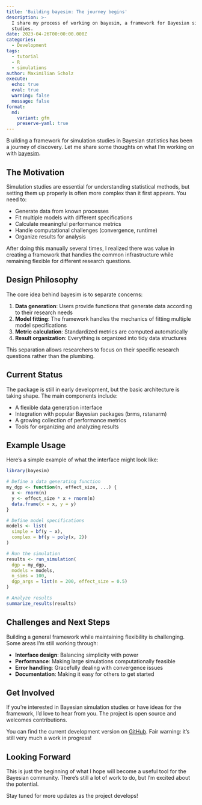 ```yaml
---
title: 'Building bayesim: The journey begins'
description: >-
  I share my process of working on bayesim, a framework for Bayesian simulation
  studies.
date: 2023-04-26T00:00:00.000Z
categories:
  - Development
tags:
  - tutorial
  - R
  - simulations
author: Maximilian Scholz
execute:
  echo: true
  eval: true
  warning: false
  message: false
format:
  md:
    variant: gfm
    preserve-yaml: true
---
```


<span class="dropcap dropcap--ornate dropcap--serious" data-first-letter="B" aria-hidden="true">B</span> uilding a framework for simulation studies in Bayesian statistics has been a journey of discovery. Let me share some thoughts on what I’m working on with [bayesim](https://github.com/sims1253/bayesim).

## The Motivation

Simulation studies are essential for understanding statistical methods, but setting them up properly is often more complex than it first appears. You need to:

- Generate data from known processes
- Fit multiple models with different specifications
- Calculate meaningful performance metrics
- Handle computational challenges (convergence, runtime)
- Organize results for analysis

After doing this manually several times, I realized there was value in creating a framework that handles the common infrastructure while remaining flexible for different research questions.

## Design Philosophy

The core idea behind bayesim is to separate concerns:

1.  **Data generation**: Users provide functions that generate data according to their research needs
2.  **Model fitting**: The framework handles the mechanics of fitting multiple model specifications
3.  **Metric calculation**: Standardized metrics are computed automatically
4.  **Result organization**: Everything is organized into tidy data structures

This separation allows researchers to focus on their specific research questions rather than the plumbing.

## Current Status

The package is still in early development, but the basic architecture is taking shape. The main components include:

- A flexible data generation interface
- Integration with popular Bayesian packages (brms, rstanarm)
- A growing collection of performance metrics
- Tools for organizing and analyzing results

## Example Usage

Here’s a simple example of what the interface might look like:

```r
library(bayesim)

# Define a data generating function
my_dgp <- function(n, effect_size, ...) {
  x <- rnorm(n)
  y <- effect_size * x + rnorm(n)
  data.frame(x = x, y = y)
}

# Define model specifications
models <- list(
  simple = bf(y ~ x),
  complex = bf(y ~ poly(x, 2))
)

# Run the simulation
results <- run_simulation(
  dgp = my_dgp,
  models = models,
  n_sims = 100,
  dgp_args = list(n = 200, effect_size = 0.5)
)

# Analyze results
summarize_results(results)
```

## Challenges and Next Steps

Building a general framework while maintaining flexibility is challenging. Some areas I’m still working through:

- **Interface design**: Balancing simplicity with power
- **Performance**: Making large simulations computationally feasible
- **Error handling**: Gracefully dealing with convergence issues
- **Documentation**: Making it easy for others to get started

## Get Involved

If you’re interested in Bayesian simulation studies or have ideas for the framework, I’d love to hear from you. The project is open source and welcomes contributions.

You can find the current development version on [GitHub](https://github.com/sims1253/bayesim). Fair warning: it’s still very much a work in progress!

## Looking Forward

This is just the beginning of what I hope will become a useful tool for the Bayesian community. There’s still a lot of work to do, but I’m excited about the potential.

Stay tuned for more updates as the project develops!
